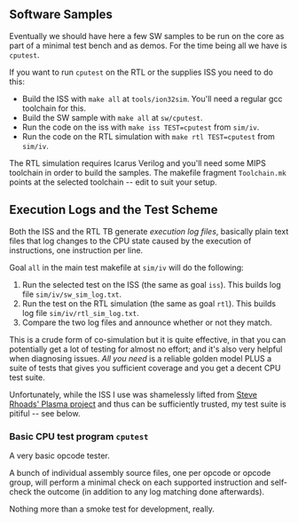 ## Software Samples

Eventually we should have here a few SW samples to be run on the core as part of a minimal test bench and as demos. 
For the time being all we have is `cputest`.

If you want to run `cputest` on the RTL or the supplies ISS you need to do this:

+ Build the ISS with `make all` at `tools/ion32sim`. You'll need a regular gcc toolchain for this.
+ Build the SW sample with `make all` at `sw/cputest`.
+ Run the code on the iss with `make iss TEST=cputest` from `sim/iv`.
+ Run the code on the RTL simulation with `make rtl TEST=cputest` from `sim/iv`.

The RTL simulation requires Icarus Verilog and you'll need some MIPS toolchain in order to build the samples.
The makefile fragment `Toolchain.mk` points at the selected toolchain -- edit to suit your setup.

## Execution Logs and the Test Scheme

Both the ISS and the RTL TB generate _execution log files_, basically plain text files that log changes to the CPU state caused by the execution of instructions, one instruction per line.

Goal `all` in the main test makefile at `sim/iv` will do the following:

1. Run the selected test on the ISS (the same as goal `iss`). This builds log file `sim/iv/sw_sim_log.txt`.
2. Run the test on the RTL simulation (the same as goal `rtl`). This builds log file `sim/iv/rtl_sim_log.txt`.
3. Compare the two log files and announce whether or not they match. 

This is a crude form of co-simulation but it is quite effective, in that you can potentially get a lot of testing for almost no effort; and it's also very helpful when diagnosing issues.
_All you need_ is a reliable golden model PLUS a suite of tests that gives you sufficient coverage and you get a decent CPU test suite.

Unfortunately, while the ISS I use was shamelessly lifted from [Steve Rhoads' Plasma project](https://opencores.org/project,plasma) and thus can be sufficiently trusted, my test suite is pitiful -- see below.


### Basic CPU test program `cputest`

A very basic opcode tester. 

A bunch of individual assembly source files, one per opcode or opcode group, will perform a minimal check on each supported instruction and self-check the outcome (in addition to any log matching done afterwards).

Nothing more than a smoke test for development, really.




